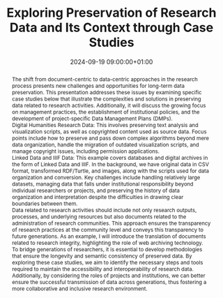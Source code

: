 ---
abstract: 'The shift from document-centric to data-centric approaches in the research
  process presents new challenges and opportunities for long-term data preservation.
  This presentation addresses these issues by examining specific case studies below
  that illustrate the complexities and solutions in preserving data related to research
  activities. Additionally, it will discuss the growing focus on management practices,
  the establishment of institutional policies, and the development of project-specific
  Data Management Plans (DMPs).


  Digital Humanities Research Data: This involves preserving text analysis and visualization
  scripts, as well as copyrighted content used as source data. Focus points include
  how to preserve and pass down complex algorithms beyond mere data organization,
  handle the migration of outdated visualization scripts, and manage copyright issues,
  including permission applications.


  Linked Data and IIIF Data: This example covers databases and digital archives in
  the form of Linked Data and IIIF. In the background, we have original data in CSV
  format, transformed RDF/Turtle, and images, along with the scripts used for data
  organization and conversion. Key challenges include handling relatively large datasets,
  managing data that falls under institutional responsibility beyond individual researchers
  or projects, and preserving the history of data organization and interpretation
  despite the difficulties in drawing clear boundaries between them.


  Data related to research activities should include not only research outputs, processes,
  and underlying resources but also documents related to the administration of research
  communities. This approach ensures the transparency of research practices at the
  community level and conveys this transparency to future generations. As an example,
  I will introduce the translation of documents related to research integrity, highlighting
  the role of web archiving technology.


  To bridge generations of researchers, it is essential to develop methodologies that
  ensure the longevity and semantic consistency of preserved data. By exploring these
  case studies, we aim to identify the necessary steps and tools required to maintain
  the accessibility and interoperability of research data. Additionally, by considering
  the roles of projects and institutions, we can better ensure the successful transmission
  of data across generations, thus fostering a more collaborative and inclusive research
  environment.'
creators:
- Akihiro Kameda
date: 2024-09-19 09:00:00+01:00
document_url: https://drive.google.com/file/d/1HxC6T4sVifq1IGSJuOrh2FcNSRrYMQDT/view?usp=drive_link
grand_parent: iPRES
institutions: []
keywords:
- approaches to preservation
- from document to data
landing_page_url: https://zenodo.org/records/13756258
language: eng
layout: publication
license: Creative Commons Attribution 4.0 (CC-BY-4.0)
notes_url: ''
parent: iPRES 2024
publication_type: poster
size: null
slides_url: ''
source_name: iPRES
stream_url: ''
title: Exploring Preservation of Research Data and Its Context through Case Studies
year: 2024
---